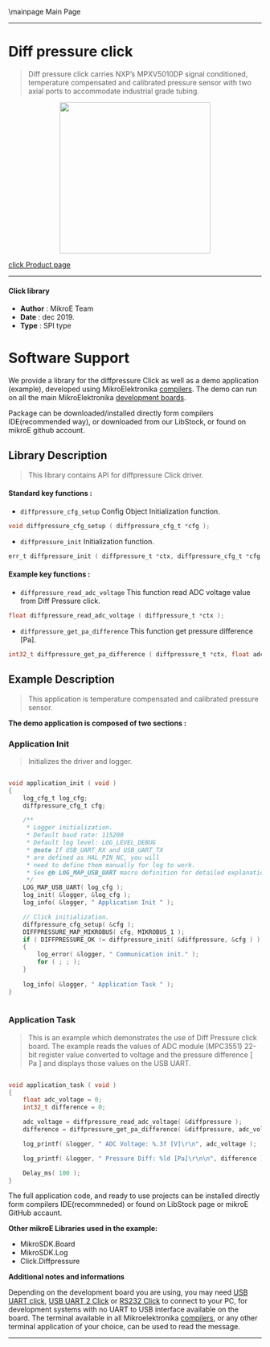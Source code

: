 \mainpage Main Page

---
# Diff pressure click

> Diff pressure click carries NXP’s MPXV5010DP signal conditioned, temperature compensated and calibrated pressure sensor with two axial ports to accommodate industrial grade tubing. 

<p align="center">
  <img src="https://download.mikroe.com/images/click_for_ide/diffpressure_click.png" height=300px>
</p>

[click Product page](https://www.mikroe.com/diff-pressure-click)

---


#### Click library 

- **Author**        : MikroE Team
- **Date**          : dec 2019.
- **Type**          : SPI type


# Software Support

We provide a library for the diffpressure Click 
as well as a demo application (example), developed using MikroElektronika 
[compilers](https://shop.mikroe.com/compilers). 
The demo can run on all the main MikroElektronika [development boards](https://shop.mikroe.com/development-boards).

Package can be downloaded/installed directly form compilers IDE(recommended way), or downloaded from our LibStock, or found on mikroE github account. 

## Library Description

> This library contains API for diffpressure Click driver.

#### Standard key functions :

- `diffpressure_cfg_setup` Config Object Initialization function.
```c
void diffpressure_cfg_setup ( diffpressure_cfg_t *cfg ); 
```

- `diffpressure_init` Initialization function.
```c
err_t diffpressure_init ( diffpressure_t *ctx, diffpressure_cfg_t *cfg );
```

#### Example key functions :

- `diffpressure_read_adc_voltage` This function read ADC voltage value from Diff Pressure click.
```c
float diffpressure_read_adc_voltage ( diffpressure_t *ctx );
```

- `diffpressure_get_pa_difference` This function get pressure difference [Pa].
```c
int32_t diffpressure_get_pa_difference ( diffpressure_t *ctx, float adc_voltage );
```

## Example Description
 
> This application is temperature compensated and calibrated pressure sensor.

**The demo application is composed of two sections :**

### Application Init 

> Initializes the driver and logger.

```c

void application_init ( void )
{
    log_cfg_t log_cfg;
    diffpressure_cfg_t cfg;

    /** 
     * Logger initialization.
     * Default baud rate: 115200
     * Default log level: LOG_LEVEL_DEBUG
     * @note If USB_UART_RX and USB_UART_TX 
     * are defined as HAL_PIN_NC, you will 
     * need to define them manually for log to work. 
     * See @b LOG_MAP_USB_UART macro definition for detailed explanation.
     */
    LOG_MAP_USB_UART( log_cfg );
    log_init( &logger, &log_cfg );
    log_info( &logger, " Application Init " );

    // Click initialization.
    diffpressure_cfg_setup( &cfg );
    DIFFPRESSURE_MAP_MIKROBUS( cfg, MIKROBUS_1 );
    if ( DIFFPRESSURE_OK != diffpressure_init( &diffpressure, &cfg ) )
    {
        log_error( &logger, " Communication init." );
        for ( ; ; );
    }
    
    log_info( &logger, " Application Task " );
}
  
```

### Application Task

> This is an example which demonstrates the use of Diff Pressure click board.
The example reads the values of ADC module (MPC3551) 22-bit register value
converted to voltage and the pressure difference [ Pa ] and displays
those values on the USB UART.

```c

void application_task ( void )
{
    float adc_voltage = 0;
    int32_t difference = 0;

    adc_voltage = diffpressure_read_adc_voltage( &diffpressure );
    difference = diffpressure_get_pa_difference( &diffpressure, adc_voltage );

    log_printf( &logger, " ADC Voltage: %.3f [V]\r\n", adc_voltage );

    log_printf( &logger, " Pressure Diff: %ld [Pa]\r\n\n", difference );

    Delay_ms( 100 );
}  

```
The full application code, and ready to use projects can be  installed directly form compilers IDE(recommneded) or found on LibStock page or mikroE GitHub accaunt.

**Other mikroE Libraries used in the example:** 

- MikroSDK.Board
- MikroSDK.Log
- Click.Diffpressure

**Additional notes and informations**

Depending on the development board you are using, you may need 
[USB UART click](https://shop.mikroe.com/usb-uart-click), 
[USB UART 2 Click](https://shop.mikroe.com/usb-uart-2-click) or 
[RS232 Click](https://shop.mikroe.com/rs232-click) to connect to your PC, for 
development systems with no UART to USB interface available on the board. The 
terminal available in all Mikroelektronika 
[compilers](https://shop.mikroe.com/compilers), or any other terminal application 
of your choice, can be used to read the message.



---
